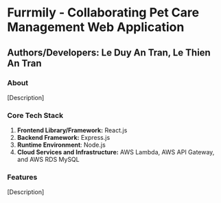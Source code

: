 # Furrmily - Collaborating Pet Care Management Web Application
## Authors/Developers: Le Duy An Tran, Le Thien An Tran
### About
[Description]
### Core Tech Stack
1. **Frontend Library/Framework:** React.js
2. **Backend Framework:** Express.js
3. **Runtime Environment**: Node.js
4. **Cloud Services and Infrastructure:** AWS Lambda, AWS API Gateway, and AWS RDS MySQL
### Features
[Description]
